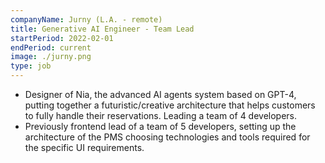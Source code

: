 ```yaml
---
companyName: Jurny (L.A. - remote)
title: Generative AI Engineer - Team Lead
startPeriod: 2022-02-01
endPeriod: current
image: ./jurny.png
type: job
---
```


- Designer of Nia, the advanced AI agents system based on GPT-4, putting together a futuristic/creative architecture that helps customers to fully handle their reservations. Leading a team of 4 developers.
- Previously frontend lead of a team of 5 developers, setting up the architecture of the PMS choosing technologies and tools required for the specific UI requirements.
